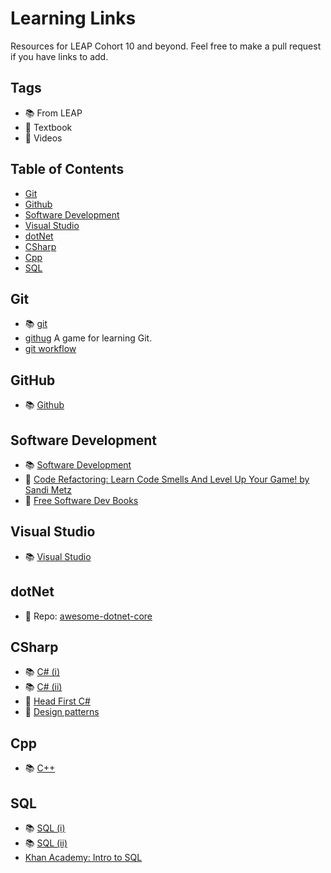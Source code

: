 # Learning Links

Resources for LEAP Cohort 10 and beyond. Feel free to make a pull request if you have links to add.

## Tags

* :books: From LEAP
* :orange_book: Textbook
* :vhs: Videos

## Table of Contents

* [Git](#git)
* [Github](#github)
* [Software Development](#software-development)
* [Visual Studio](#visual-studio)
* [dotNet](#dotnet)
* [CSharp](#csharp)
* [Cpp](#cpp)
* [SQL](#sql)

## Git

* :books: [git](https://channel9.msdn.com//Shows/Visual-Studio-Toolbox/Git-Fundamentals/)
* [githug](https://github.com/Gazler/githug) A game for learning Git.
* [git workflow](https://danielkummer.github.io/git-flow-cheatsheet/)

## GitHub

* :books: [Github](https://mva.microsoft.com/en-US/training-courses/github-for-windows-users-16749)

## Software Development

* :books: [Software Development](https://mva.microsoft.com/en-US/training-courses/software-development-fundamentals-8248?l=xiawPHKy_5104984382)
* :vhs: [Code Refactoring: Learn Code Smells And Level Up Your Game! by Sandi Metz](https://www.youtube.com/watch?v=D4auWwMsEnY)
* :orange_book: [Free Software Dev Books](https://github.com/EbookFoundation/free-programming-books/blob/master/free-programming-books.md)

## Visual Studio

* :books: [Visual Studio](https://mva.microsoft.com/en-US/training-courses/getting-started-with-visual-studio-2017-17798)

## dotNet

* :minidisc: Repo: [awesome-dotnet-core](https://github.com/thangchung/awesome-dotnet-core)

## CSharp

* :books: [C# (i)](https://mva.microsoft.com/en-us/training-courses/c-fundamentals-for-absolute-beginners-16169?l=Lvld4EQIC_2706218949)
* :books: [C# (ii)](https://mva.microsoft.com/en-us/training-courses/programming-in-c-jump-start-14254?l=j0iuozSfB_6900115888)
* :orange_book: [Head First C#](https://mehmetakifsonmez.files.wordpress.com/2013/12/head-first-c-a-learners-guide-to-real-world-programming-with-visual-c-and-net.pdf)
* :orange_book: [Design patterns](https://www.dofactory.com/net/design-patterns)

## Cpp

* :books: [C++](https://mva.microsoft.com/en-us/training-courses/c-a-general-purpose-language-and-library-jump-start-8251?l=fVmOhQKy_5104984382)

## SQL

* :books: [SQL (i)](https://mva.microsoft.com/en-US/training-courses/querying-with-transactsql-10530?l=TjT07f87_9804984382)
* :books: [SQL (ii)](https://mva.microsoft.com/en-US/training-courses/sql-database-fundamentals-16944?l=w7qq6nAID_6805121157)
* [Khan Academy: Intro to SQL](https://www.khanacademy.org/computing/computer-programming/sql)
